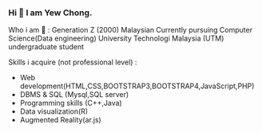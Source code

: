 ### Hi 👋 I am Yew Chong. 

Who i am 🤔 : 
Generation Z (2000)
Malaysian
Currently pursuing Computer Science(Data engineering)
University Technologi Malaysia (UTM) undergraduate student


Skills i acquire (not professional level) : 
- Web development(HTML,CSS,BOOTSTRAP3,BOOTSTRAP4,JavaScript,PHP)
- DBMS & SQL (Mysql,SQL server) 
- Programming skills (C++,Java)
- Data visualization(R)
- Augmented Reality(ar.js)



<!--
**yewchong2207/yewchong2207** is a ✨ _special_ ✨ repository because its `README.md` (this file) appears on your GitHub profile.

Here are some ideas to get you started:

- 🔭 I’m currently working on ...
- 🌱 I’m currently learning ...
- 👯 I’m looking to collaborate on ...
- 🤔 I’m looking for help with ...
- 💬 Ask me about ...
- 📫 How to reach me: ...
- 😄 Pronouns: ...
- ⚡ Fun fact: ...
-->
